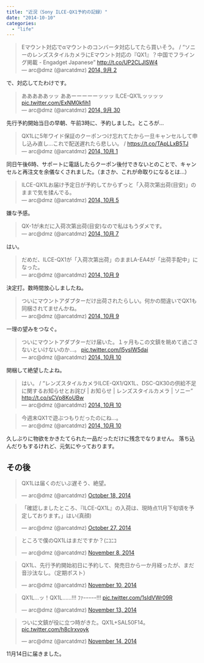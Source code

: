 ```yaml
---
title: "近況（Sony ILCE-QX1予約の記録）"
date: "2014-10-10"
categories: 
  - "life"
---
```


<script src="//platform.twitter.com/widgets.js" async charset="utf-8"></script>

<blockquote class="twitter-tweet" lang="ja">Eマウント対応でαマウントのコンバータ対応してたら買いそう。 / “ソニーのレンズスタイルカメラにEマウント対応の『QX1』？中国でフライング掲載 - Engadget Japanese” <a href="http://t.co/UP2CLJlSW4">http://t.co/UP2CLJlSW4</a><div></div>— arc@dmz (@arcatdmz) <a href="https://twitter.com/arcatdmz/status/506652712113422336">2014, 9月 2</a></blockquote>で、対応してたわけです。

<blockquote class="twitter-tweet" lang="ja">あああああッッ ああーーーーーッッッ ILCE-QX1Lッッッッ <a href="http://t.co/ExNM0kfih1">pic.twitter.com/ExNM0kfih1</a><div></div>— arc@dmz (@arcatdmz) <a href="https://twitter.com/arcatdmz/status/517025583000473600">2014, 9月 30</a></blockquote>先行予約開始当日の早朝、午前3時に、予約しました。ところが…

<blockquote class="twitter-tweet" lang="ja">QX1Lに5年ワイド保証のクーポンつけ忘れてたから一旦キャンセルして申し込み直し…これで配送遅れたら悲しい。 / <a href="https://t.co/TApLLxB5TJ">https://t.co/TApLLxB5TJ</a><div></div>— arc@dmz (@arcatdmz) <a href="https://twitter.com/arcatdmz/status/517247010450055169">2014, 10月 1</a></blockquote>同日午後6時、サポートに電話したらクーポン後付できないとのことで、キャンセルと再注文を余儀なくされました。（まさか、これが命取りになるとは…）

<blockquote class="twitter-tweet" lang="ja">ILCE-QX1Lお届け予定日が予約してからずっと「入荷次第出荷(目安)」のままで気を揉んでる。<div></div>— arc@dmz (@arcatdmz) <a href="https://twitter.com/arcatdmz/status/518811804827275264">2014, 10月 5</a></blockquote>嫌な予感。

<blockquote class="twitter-tweet" lang="ja">QX-1が未だに入荷次第出荷(目安)なので私はもうダメです。<div></div>— arc@dmz (@arcatdmz) <a href="https://twitter.com/arcatdmz/status/519526774049214465">2014, 10月 7</a></blockquote>はい。

<blockquote class="twitter-tweet" lang="ja">だめだ、ILCE-QX1が「入荷次第出荷」のままLA-EA4が「出荷手配中」になった。<div></div>— arc@dmz (@arcatdmz) <a href="https://twitter.com/arcatdmz/status/520069141135237120">2014, 10月 9</a></blockquote>決定打。数時間放心しましたね。

<blockquote class="twitter-tweet" lang="ja">ついにマウントアダプターだけ出荷されたらしい。何かの間違いでQX1も同梱されてませんかね。<div></div>— arc@dmz (@arcatdmz) <a href="https://twitter.com/arcatdmz/status/520174606896746497">2014, 10月 9</a></blockquote>一理の望みをつなぐ。

<blockquote class="twitter-tweet" lang="ja">ついにマウントアダプターだけ届いた。１ヶ月もこの文鎮を眺めて過ごさないといけないのか…。 <a href="http://t.co/l5yslW5dai">pic.twitter.com/l5yslW5dai</a><div></div>— arc@dmz (@arcatdmz) <a href="https://twitter.com/arcatdmz/status/520484801665449984">2014, 10月 10</a></blockquote>開梱して絶望したよね。

<blockquote class="twitter-tweet" lang="ja">はい。 / “レンズスタイルカメラILCE-QX1/QX1L、DSC-QX30の供給不足に関するお知らせとお詫び | お知らせ | レンズスタイルカメラ | ソニー” <a href="http://t.co/sCVp8KoUBw">http://t.co/sCVp8KoUBw</a><div></div>— arc@dmz (@arcatdmz) <a href="https://twitter.com/arcatdmz/status/520509231082905601">2014, 10月 10</a></blockquote>

<blockquote class="twitter-tweet" lang="ja">今週末QX1で遊ぶつもりだったのにね…。<div></div>— arc@dmz (@arcatdmz) <a href="https://twitter.com/arcatdmz/status/520545831141654528">2014, 10月 10</a></blockquote>久しぶりに物欲をかきたてられた一品だっただけに残念でなりません。 落ち込んだりもするけれど、元気にやっております。

## その後

<blockquote class="twitter-tweet" lang="en"><p>QX1Lは届くのだいぶ遅そう、絶望。</p>— arc@dmz (@arcatdmz) <a href="https://twitter.com/arcatdmz/status/523458278336888832">October 18, 2014</a></blockquote>

<blockquote class="twitter-tweet" lang="en"><p>「確認しましたところ、『ILCE-QX1L』の入荷は、現時点11月下旬頃を予定しております。」はい(真顔)</p>— arc@dmz (@arcatdmz) <a href="https://twitter.com/arcatdmz/status/526661537952325632">October 27, 2014</a></blockquote>

<blockquote class="twitter-tweet" lang="en"><p>ところで僕のQX1Lはまだですか？(ﾆｺﾆｺ</p>— arc@dmz (@arcatdmz) <a href="https://twitter.com/arcatdmz/status/530975506636623873">November 8, 2014</a></blockquote>

<blockquote class="twitter-tweet" lang="en"><p>QX1L、先行予約開始初日に予約して、発売日から一か月経ったが、まだ音沙汰なし。（定期ポスト）</p>— arc@dmz (@arcatdmz) <a href="https://twitter.com/arcatdmz/status/531706828174811136">November 10, 2014</a></blockquote>

<blockquote class="twitter-tweet" lang="en"><p>QX1L…ッ！QX1L……!!! ﾌｧｰｰｰｰｰ!!! <a href="http://t.co/1sIdVWr09R">pic.twitter.com/1sIdVWr09R</a></p>— arc@dmz (@arcatdmz) <a href="https://twitter.com/arcatdmz/status/532772142467670017">November 13, 2014</a></blockquote>

<blockquote class="twitter-tweet" lang="en"><p>ついに文鎮が役に立つ時がきた。QX1L+SAL50F14。 <a href="http://t.co/h8cIrxvoyk">pic.twitter.com/h8cIrxvoyk</a></p>— arc@dmz (@arcatdmz) <a href="https://twitter.com/arcatdmz/status/533073589277188096">November 14, 2014</a></blockquote>11月14日に届きました。
